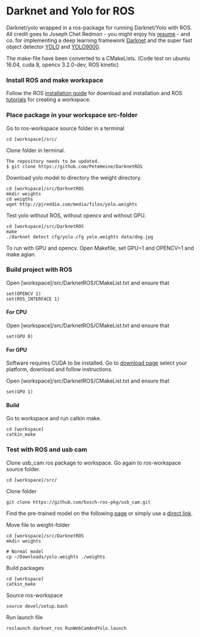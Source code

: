 # Darknet and Yolo for ROS
Darknet/yolo wrapped in a ros-package for running Darknet/Yolo with ROS. 
All credit goes to Joseph Chet Redmon - you might enjoy his [resume](https://pjreddie.com/static/Redmon%20Resume.pdf) - and co. for implementing a deep learning framework [Darknet](http://pjreddie.com/darknet/) and the super fast object detector [YOLO](https://arxiv.org/abs/1506.02640) and [YOLO9000](https://pjreddie.com/media/files/papers/YOLO9000.pdf).

The make-file have been converted to a CMakeLists.
(Code test on ubuntu 16.04, cuda 8, opencv 3.2.0-dev, ROS kinetic)

### Install ROS and make workspace
Follow the ROS [installation guide](http://wiki.ros.org/ROS/Installation) for download and installation and ROS [tutorials](http://wiki.ros.org/ROS/Tutorials) for creating a workspace. 

### Place package in your workspace src-folder
Go to ros-workspace source folder in a terminal

	cd [workspace]/src/

Clone folder in terminal.

	The repository needs to be updated. 
	$ git clone https://github.com/PeteHeine/DarknetROS
	

Download yolo model to directory the weight directory.

	cd [workspace]/src/DarknetROS
	mkdir weights
	cd weigths
	wget http://pjreddie.com/media/files/yolo.weights

Test yolo without ROS, without opencv and without GPU.
	
	cd [workspace]/src/DarknetROS
	make
	./darknet detect cfg/yolo.cfg yolo.weights data/dog.jpg

To run with GPU and opencv. Open Makefile, set GPU=1 and OPENCV=1 and make agian. 

### Build project with ROS

Open [workspace]/src/DarknetROS/CMakeList.txt and ensure that

	set(OPENCV 1)
	set(ROS_INTERFACE 1) 


#### For CPU 
Open [workspace]/src/DarknetROS/CMakeList.txt and ensure that

	set(GPU 0)

#### For GPU
Software requires CUDA to be installed. 
Go to [download page](https://developer.nvidia.com/cuda-downloads) select your platform, download and follow instructions.

Open [workspace]/src/DarknetROS/CMakeList.txt and ensure that

	set(GPU 1)
#### Build

Go to workspace and run catkin make. 

	cd [workspace]
	catkin_make


### Test with ROS and usb cam
Clone usb_cam ros package to workspace.
Go again to ros-workspace source folder.

	cd [workspace]/src/

Clone folder

	git clone https://github.com/bosch-ros-pkg/usb_cam.git

Find the pre-trained model on the following [page](https://pjreddie.com/darknet/yolo/) or simply use a [direct link](http://pjreddie.com/media/files/yolo.weights). 

Move file to weight-folder

	cd [workspace]/src/DarknetROS
	mkdir weights

	# Normal model
	cp ~/Downloads/yolo.weights ./weights 


Build packages

	cd [workspace]
	catkin_make

Source ros-workspace

	source devel/setup.bash

Run launch file 

	roslaunch darknet_ros RunWebCamAndYolo.launch	



